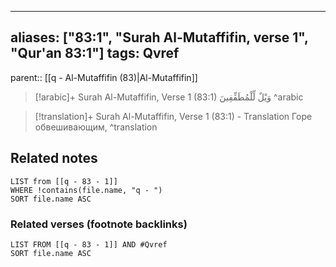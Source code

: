 
---
aliases: ["83:1", "Surah Al-Mutaffifin, verse 1", "Qur'an 83:1"]
tags: Qvref
---

parent:: [[q - Al-Mutaffifin (83)|Al-Mutaffifin]]

> [!arabic]+ Surah Al-Mutaffifin, Verse 1 (83:1)
> <span class="quran-arabic"> وَيْلٌ لِّلْمُطَفِّفِينَ</span>
^arabic

> [!translation]+ Surah Al-Mutaffifin, Verse 1 (83:1) - Translation
> Горе обвешивающим,
^translation



## Related notes
```dataview
LIST from [[q - 83 - 1]]
WHERE !contains(file.name, "q - ")
SORT file.name ASC
```

### Related verses (footnote backlinks)
```dataview
LIST FROM [[q - 83 - 1]] AND #Qvref
SORT file.name ASC
```

